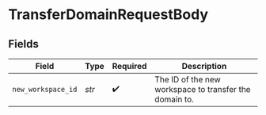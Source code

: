 # TransferDomainRequestBody


## Fields

| Field                                                  | Type                                                   | Required                                               | Description                                            |
| ------------------------------------------------------ | ------------------------------------------------------ | ------------------------------------------------------ | ------------------------------------------------------ |
| `new_workspace_id`                                     | *str*                                                  | :heavy_check_mark:                                     | The ID of the new workspace to transfer the domain to. |